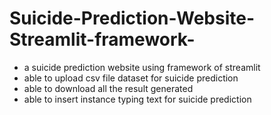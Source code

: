 # Suicide-Prediction-Website-Streamlit-framework-

- a suicide prediction website using framework of streamlit
- able to upload csv file dataset for suicide prediction
- able to download all the result generated
- able to insert instance typing text for suicide prediction
